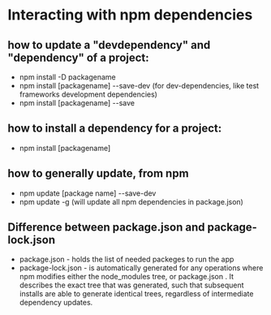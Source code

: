 # Interacting with npm dependencies

## how to update a "devdependency" and "dependency" of a project:
- npm install -D packagename
- npm install [packagename] --save-dev (for dev-dependencies, like test frameworks development dependencies)
- npm install [packagename] --save

## how to install a dependency for a project:
- npm install [packagename]

## how to generally update, from npm
- npm update [package name] --save-dev
- npm update -g (will update all npm dependencies in package.json)

## Difference between package.json and package-lock.json
- package.json - holds the list of needed packeges to run the app
- package-lock.json -  is automatically generated for any operations where npm modifies either the node_modules tree, or package.json . It describes the exact tree that was generated, such that subsequent installs are able to generate identical trees, regardless of intermediate dependency updates.
